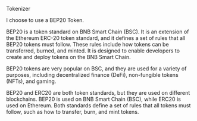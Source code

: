 Tokenizer

I choose to use a BEP20 Token.

BEP20 is a token standard on BNB Smart Chain (BSC). It is an extension of the Ethereum ERC-20 token standard, and it defines a set of rules that all BEP20 tokens must follow. These rules include how tokens can be transferred, burned, and minted. It is designed to enable developers to create and deploy tokens on the BNB Smart Chain.

BEP20 tokens are very popular on BSC, and they are used for a variety of purposes, including decentralized finance (DeFi), non-fungible tokens (NFTs), and gaming.

BEP20 and ERC20 are both token standards, but they are used on different blockchains. BEP20 is used on BNB Smart Chain (BSC), while ERC20 is used on Ethereum. Both standards define a set of rules that all tokens must follow, such as how to transfer, burn, and mint tokens.
